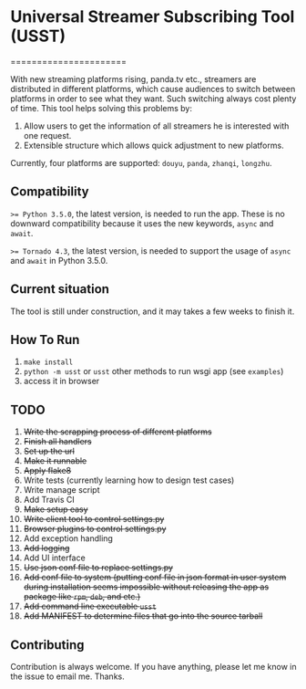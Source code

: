 # Universal Streamer Subscribing Tool (USST)
======================

With new streaming platforms rising, panda.tv etc., streamers are distributed in different platforms, which cause audiences to switch between platforms in order to see what they want.
Such switching always cost plenty of time. This tool helps solving this problems by:

1. Allow users to get the information of all streamers he is interested with one request.
2. Extensible structure which allows quick adjustment to new platforms.

Currently, four platforms are supported: `douyu`, `panda`, `zhanqi`, `longzhu`.

## Compatibility

`>= Python 3.5.0`, the latest version, is needed to run the app. These is no downward compatibility because it uses the new keywords, `async` and `await`.

`>= Tornado 4.3`, the latest version, is needed to support the usage of `async` and `await` in Python 3.5.0.

## Current situation

The tool is still under construction, and it may takes a few weeks to finish it.

## How To Run

1. `make install`
2. `python -m usst` or `usst` other methods to run wsgi app (see `examples`)
3. access it in browser

## TODO

1. <del>Write the scrapping process of different platforms<del>
2. <del>Finish all handlers<del>
3. <del>Set up the url<del>
4. <del>Make it runnable<del>
5. <del>Apply flake8<del>
6. Write tests (currently learning how to design test cases)
7. Write manage script
8. Add Travis CI
9. <del>Make setup easy<del>
10. <del>Write client tool to control settings.py<del>
11. <del>Browser plugins to control settings.py<del>
12. Add exception handling
13. <del>Add logging<del>
14. Add UI interface
15. <del>Use json conf file to replace settings.py<del>
16. <del>Add conf file to system<del> (putting conf file in json format in 
user system during installation seems impossible without releasing the app as package like `rpm`, `deb`, and etc.)
17. <del>Add command line executable `usst`<del>
18. <del>Add MANIFEST to determine files that go into the source tarball<del>

## Contributing

Contribution is always welcome. If you have anything, please let me know in the issue to email me. Thanks.
